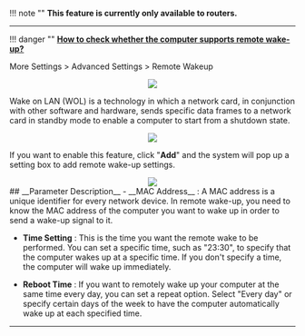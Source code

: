 !!! note ""
	__This feature is currently only available to routers.__
	
---
!!! danger ""
	__[How to check whether the computer supports remote wake-up?](/FAQ/How_to_check_whether_the_computer_supports_remote_wake-up/)__

More Settings > Advanced Settings > Remote Wakeup
<div style="text-align: center;">
    <img class="boxshadow" src="/images/lanwake0.png">
</div>

<p class="text">
Wake on LAN (WOL) is a technology in which a network card, in conjunction with other software and hardware, sends specific data frames to a network card in standby mode to enable a computer to start from a shutdown state.
</p>

<div style="text-align: center;">
    <img class="boxshadow" src="/images/remote wakeup01.png">
</div>
<p class="text">
If you want to enable this feature, click "<b>Add</b>" and the system will pop up a setting box to add remote wake-up settings.
</p>
<div style="text-align: center;">
    <img class="boxshadow" src="/images/remote wakeup02.png">
</div>
## __Parameter Description__
- __MAC Address__ : A MAC address is a unique identifier for every network device. In remote wake-up, you need to know the MAC address of the computer you want to wake up in order to send a wake-up signal to it.

- __Time Setting__ : This is the time you want the remote wake to be performed. You can set a specific time, such as "23:30", to specify that the computer wakes up at a specific time. If you don't specify a time, the computer will wake up immediately.

- __Reboot Time__ : If you want to remotely wake up your computer at the same time every day, you can set a repeat option. Select "Every day" or specify certain days of the week to have the computer automatically wake up at each specified time.

---
